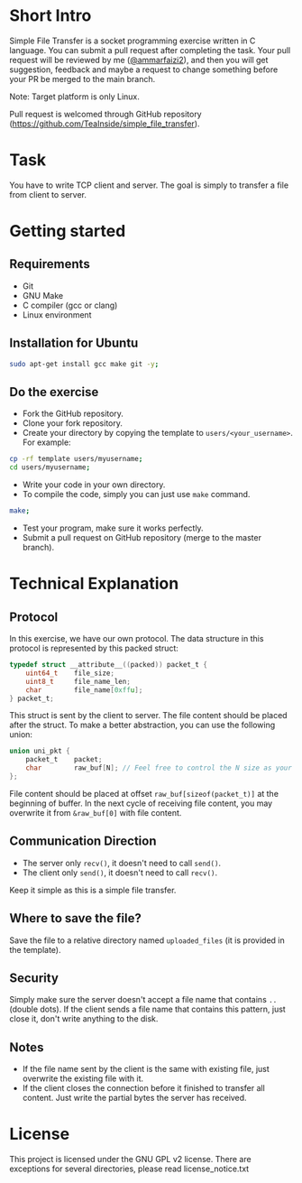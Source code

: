 
# Short Intro
Simple File Transfer is a socket programming exercise written in C language.
You can submit a pull request after completing the task. Your pull request
will be reviewed by me ([@ammarfaizi2](https://github.com/ammarfaizi2)), and
then you will get suggestion, feedback and maybe a request to change something
before your PR be merged to the main branch.

Note: Target platform is only Linux.

Pull request is welcomed through GitHub repository (https://github.com/TeaInside/simple_file_transfer).


# Task
You have to write TCP client and server. The goal is simply to transfer a
file from client to server.


# Getting started
## Requirements
- Git
- GNU Make
- C compiler (gcc or clang)
- Linux environment

## Installation for Ubuntu
```sh
sudo apt-get install gcc make git -y;
```
## Do the exercise
- Fork the GitHub repository.
- Clone your fork repository.
- Create your directory by copying the template to `users/<your_username>`.
For example:
```sh
cp -rf template users/myusername;
cd users/myusername;
```
- Write your code in your own directory.
- To compile the code, simply you can just use `make` command.
```sh
make;
```
- Test your program, make sure it works perfectly.
- Submit a pull request on GitHub repository (merge to the master branch).


# Technical Explanation
## Protocol
In this exercise, we have our own protocol. The data structure in this protocol is represented by this packed struct:
```c
typedef struct __attribute__((packed)) packet_t {
	uint64_t	file_size;
	uint8_t		file_name_len;
	char		file_name[0xffu];
} packet_t;
```

This struct is sent by the client to server. The file content should be placed after the struct.
To make a better abstraction, you can use the following union:
```c
union uni_pkt {
	packet_t	packet;
	char		raw_buf[N]; // Feel free to control the N size as your buffer size
};
```

File content should be placed at offset `raw_buf[sizeof(packet_t)]` at the beginning of buffer.
In the next cycle of receiving file content, you may overwrite it from `&raw_buf[0]` with file content.

## Communication Direction
- The server only `recv()`, it doesn't need to call `send()`.
- The client only `send()`, it doesn't need to call `recv()`.

Keep it simple as this is a simple file transfer.

## Where to save the file?
Save the file to a relative directory named `uploaded_files` (it is provided in the template).

## Security
Simply make sure the server doesn't accept a file name that contains `..` (double dots).
If the client sends a file name that contains this pattern, just close it, don't write anything to the disk.

## Notes
- If the file name sent by the client is the same with existing file, just overwrite the existing file with it.
- If the client closes the connection before it finished to transfer all content. Just write the partial bytes the server has received.

# License
This project is licensed under the GNU GPL v2 license. There are exceptions for
several directories, please read license_notice.txt

